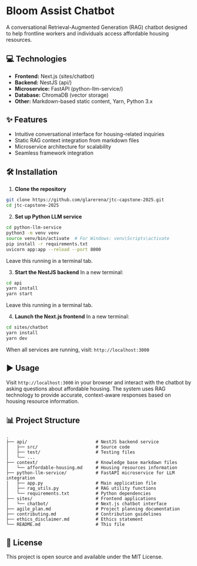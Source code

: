 # Bloom Assist Chatbot

A conversational Retrieval-Augmented Generation (RAG) chatbot designed to help frontline workers and individuals access affordable housing resources.

## 💻 Technologies

* **Frontend:** Next.js (sites/chatbot)
* **Backend:** NestJS (api/)
* **Microservice:** FastAPI (python-llm-service/)
* **Database:** ChromaDB (vector storage)
* **Other:** Markdown-based static content, Yarn, Python 3.x

## ✨ Features

* Intuitive conversational interface for housing-related inquiries
* Static RAG context integration from markdown files
* Microservice architecture for scalability
* Seamless framework integration

## 🛠️ Installation

1. **Clone the repository**
```bash
git clone https://github.com/glarerena/jtc-capstone-2025.git
cd jtc-capstone-2025
```

2. **Set up Python LLM service**
```bash
cd python-llm-service
python3 -m venv venv
source venv/bin/activate  # For Windows: venv\Scripts\activate
pip install -r requirements.txt
uvicorn app:app --reload --port 8000
```
Leave this running in a terminal tab.

3. **Start the NestJS backend**
In a new terminal:
```bash
cd api
yarn install
yarn start
```
Leave this running in a terminal tab.

4. **Launch the Next.js frontend**
In a new terminal:
```bash
cd sites/chatbot
yarn install
yarn dev
```
When all services are running, visit: `http://localhost:3000`

## ▶️ Usage

Visit `http://localhost:3000` in your browser and interact with the chatbot by asking questions about affordable housing. The system uses RAG technology to provide accurate, context-aware responses based on housing resource information.

## 📊 Project Structure

```
.
├── api/                          # NestJS backend service
│   ├── src/                      # Source code
│   ├── test/                     # Testing files
│   └── ...
├── context/                      # Knowledge base markdown files
│   └── affordable-housing.md     # Housing resources information
├── python-llm-service/           # FastAPI microservice for LLM integration
│   ├── app.py                    # Main application file
│   ├── rag_utils.py              # RAG utility functions
│   └── requirements.txt          # Python dependencies
├── sites/                        # Frontend applications
│   └── chatbot/                  # Next.js chatbot interface
├── agile_plan.md                 # Project planning documentation
├── contributing.md               # Contribution guidelines
├── ethics_disclaimer.md          # Ethics statement
└── README.md                     # This file
```


## 📄 License

This project is open source and available under the MIT License.